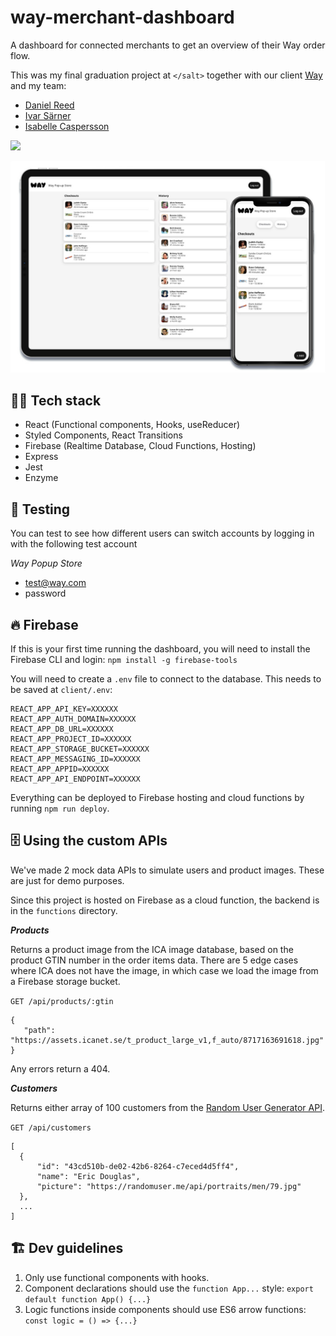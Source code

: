 # way-merchant-dashboard

A dashboard for connected merchants to get an overview of their Way order flow.

This was my final graduation project at `</salt>` together with our client [Way](https://www.wayretail.co/) and my team:

- [Daniel Reed](https://github.com/kwaimind)
- [Ivar Särner](https://github.com/ivarsarner)
- [Isabelle Caspersson](https://github.com/Isabelle-123)

[![](https://img.shields.io/badge/%F0%9F%94%A5-View%20on%20Firebase-orange)](https://way-merchant-dashboard.web.app/)

![preview](./images/preview.jpg)

## 👨‍💻 Tech stack

- React (Functional components, Hooks, useReducer)
- Styled Components, React Transitions
- Firebase (Realtime Database, Cloud Functions, Hosting)
- Express
- Jest
- Enzyme

## 🧪 Testing

You can test to see how different users can switch accounts by logging in with the following test account

_Way Popup Store_

- test@way.com
- password

## 🔥 Firebase

If this is your first time running the dashboard, you will need to install the Firebase CLI and login: `npm install -g firebase-tools`

You will need to create a `.env` file to connect to the database. This needs to be saved at `client/.env`:

```
REACT_APP_API_KEY=XXXXXX
REACT_APP_AUTH_DOMAIN=XXXXXX
REACT_APP_DB_URL=XXXXXX
REACT_APP_PROJECT_ID=XXXXXX
REACT_APP_STORAGE_BUCKET=XXXXXX
REACT_APP_MESSAGING_ID=XXXXXX
REACT_APP_APPID=XXXXXX
REACT_APP_API_ENDPOINT=XXXXXX
```

Everything can be deployed to Firebase hosting and cloud functions by running `npm run deploy`.

## 🗄️ Using the custom APIs

We've made 2 mock data APIs to simulate users and product images. These are just for demo purposes.

Since this project is hosted on Firebase as a cloud function, the backend is in the `functions` directory.

**_Products_**

Returns a product image from the ICA image database, based on the product GTIN number in the order items data. There are 5 edge cases where ICA does not have the image, in which case we load the image from a Firebase storage bucket.

`GET /api/products/:gtin`

```
{
   "path": "https://assets.icanet.se/t_product_large_v1,f_auto/8717163691618.jpg"
}
```

Any errors return a 404.

**_Customers_**

Returns either array of 100 customers from the [Random User Generator API](https://randomuser.me/).

`GET /api/customers`

```
[
  {
      "id": "43cd510b-de02-42b6-8264-c7eced4d5ff4",
      "name": "Eric Douglas",
      "picture": "https://randomuser.me/api/portraits/men/79.jpg"
  },
  ...
]
```

## 🏗️ Dev guidelines

1. Only use functional components with hooks.
2. Component declarations should use the `function App...` style:
   `export default function App() {...}`
3. Logic functions inside components should use ES6 arrow functions:
   `const logic = () => {...}`
